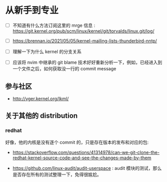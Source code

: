 # 从新手到专业

- [ ] 不知道有什么方法订阅这里的 mrge 信息 : https://git.kernel.org/pub/scm/linux/kernel/git/torvalds/linux.git/log/

- [ ] https://brennan.io/2021/05/05/kernel-mailing-lists-thunderbird-nntp/
- [ ] 理解一下为什么 kernel 的分支关系
- [ ] 应该将 nvim 中继承的 git blame 技术好好重新分析一下，例如，已经进入到一个文件之后，如何获取没一行的 commit message

## 参与社区
- http://vger.kernel.org/lkml/

## 关于其他的 distribution

### redhat
好像，他的内核是没有逐个 commit 的，只是存在版本的发布和对应的包:

- https://stackoverflow.com/questions/41314978/can-we-git-clone-the-redhat-kernel-source-code-and-see-the-changes-made-by-them

- https://github.com/linux-audit/audit-userspace : audit 模块的测试，那么是否存在所有的测试整理一下，免得很尴尬。
